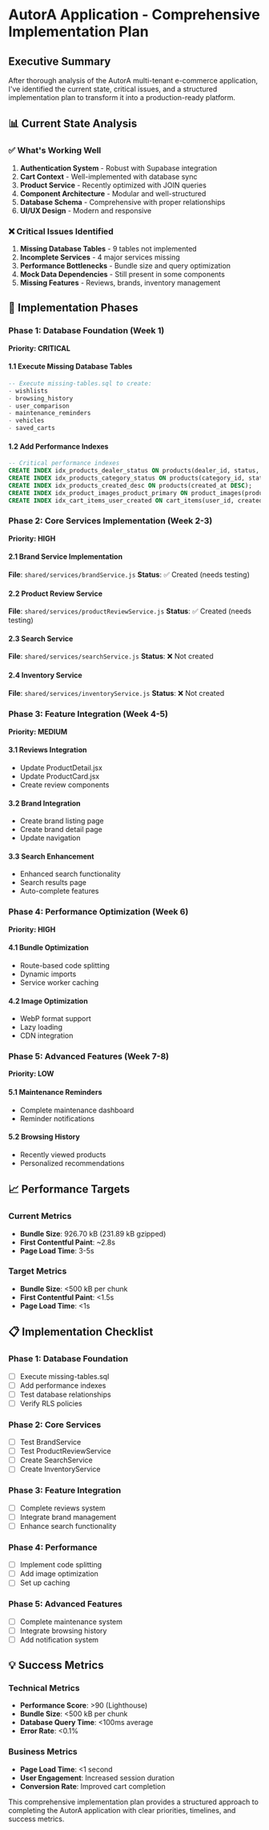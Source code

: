 # AutorA Application - Comprehensive Implementation Plan

## Executive Summary

After thorough analysis of the AutorA multi-tenant e-commerce application, I've identified the current state, critical issues, and a structured implementation plan to transform it into a production-ready platform.

## 📊 Current State Analysis

### ✅ What's Working Well
1. **Authentication System** - Robust with Supabase integration
2. **Cart Context** - Well-implemented with database sync
3. **Product Service** - Recently optimized with JOIN queries
4. **Component Architecture** - Modular and well-structured
5. **Database Schema** - Comprehensive with proper relationships
6. **UI/UX Design** - Modern and responsive

### ❌ Critical Issues Identified
1. **Missing Database Tables** - 9 tables not implemented
2. **Incomplete Services** - 4 major services missing
3. **Performance Bottlenecks** - Bundle size and query optimization
4. **Mock Data Dependencies** - Still present in some components
5. **Missing Features** - Reviews, brands, inventory management

## 🎯 Implementation Phases

### Phase 1: Database Foundation (Week 1)
**Priority: CRITICAL**

#### 1.1 Execute Missing Database Tables
```sql
-- Execute missing-tables.sql to create:
- wishlists
- browsing_history  
- user_comparison
- maintenance_reminders
- vehicles
- saved_carts
```

#### 1.2 Add Performance Indexes
```sql
-- Critical performance indexes
CREATE INDEX idx_products_dealer_status ON products(dealer_id, status, is_active);
CREATE INDEX idx_products_category_status ON products(category_id, status, is_active);
CREATE INDEX idx_products_created_desc ON products(created_at DESC);
CREATE INDEX idx_product_images_product_primary ON product_images(product_id, is_primary);
CREATE INDEX idx_cart_items_user_created ON cart_items(user_id, created_at DESC);
```

### Phase 2: Core Services Implementation (Week 2-3)
**Priority: HIGH**

#### 2.1 Brand Service Implementation
**File**: `shared/services/brandService.js`
**Status**: ✅ Created (needs testing)

#### 2.2 Product Review Service
**File**: `shared/services/productReviewService.js`
**Status**: ✅ Created (needs testing)

#### 2.3 Search Service
**File**: `shared/services/searchService.js`
**Status**: ❌ Not created

#### 2.4 Inventory Service
**File**: `shared/services/inventoryService.js`
**Status**: ❌ Not created

### Phase 3: Feature Integration (Week 4-5)
**Priority: MEDIUM**

#### 3.1 Reviews Integration
- Update ProductDetail.jsx
- Update ProductCard.jsx
- Create review components

#### 3.2 Brand Integration
- Create brand listing page
- Create brand detail page
- Update navigation

#### 3.3 Search Enhancement
- Enhanced search functionality
- Search results page
- Auto-complete features

### Phase 4: Performance Optimization (Week 6)
**Priority: HIGH**

#### 4.1 Bundle Optimization
- Route-based code splitting
- Dynamic imports
- Service worker caching

#### 4.2 Image Optimization
- WebP format support
- Lazy loading
- CDN integration

### Phase 5: Advanced Features (Week 7-8)
**Priority: LOW**

#### 5.1 Maintenance Reminders
- Complete maintenance dashboard
- Reminder notifications

#### 5.2 Browsing History
- Recently viewed products
- Personalized recommendations

## 📈 Performance Targets

### Current Metrics
- **Bundle Size**: 926.70 kB (231.89 kB gzipped)
- **First Contentful Paint**: ~2.8s
- **Page Load Time**: 3-5s

### Target Metrics
- **Bundle Size**: <500 kB per chunk
- **First Contentful Paint**: <1.5s
- **Page Load Time**: <1s

## 📋 Implementation Checklist

### Phase 1: Database Foundation
- [ ] Execute missing-tables.sql
- [ ] Add performance indexes
- [ ] Test database relationships
- [ ] Verify RLS policies

### Phase 2: Core Services
- [ ] Test BrandService
- [ ] Test ProductReviewService
- [ ] Create SearchService
- [ ] Create InventoryService

### Phase 3: Feature Integration
- [ ] Complete reviews system
- [ ] Integrate brand management
- [ ] Enhance search functionality

### Phase 4: Performance
- [ ] Implement code splitting
- [ ] Add image optimization
- [ ] Set up caching

### Phase 5: Advanced Features
- [ ] Complete maintenance system
- [ ] Integrate browsing history
- [ ] Add notification system

## 💡 Success Metrics

### Technical Metrics
- **Performance Score**: >90 (Lighthouse)
- **Bundle Size**: <500 kB per chunk
- **Database Query Time**: <100ms average
- **Error Rate**: <0.1%

### Business Metrics
- **Page Load Time**: <1 second
- **User Engagement**: Increased session duration
- **Conversion Rate**: Improved cart completion

This comprehensive implementation plan provides a structured approach to completing the AutorA application with clear priorities, timelines, and success metrics. 